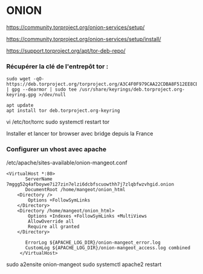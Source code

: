 # ONION

https://community.torproject.org/onion-services/setup/

https://community.torproject.org/onion-services/setup/install/

https://support.torproject.org/apt/tor-deb-repo/

### Récupérer la clé de l'entrepôt tor :
```
sudo wget -qO- https://deb.torproject.org/torproject.org/A3C4F0F979CAA22CDBA8F512EE8CBC9E886DDD89.asc | gpg --dearmor | sudo tee /usr/share/keyrings/deb.torproject.org-keyring.gpg >/dev/null

apt update
apt install tor deb.torproject.org-keyring

```
vi /etc/tor/torrc
sudo systemctl restart tor

Installer et lancer tor browser avec bridge depuis la France

### Configurer un vhost avec apache
/etc/apache/sites-available/onion-mangeot.conf
```
<VirtualHost *:80>
       ServerName 7mggg52q4afboywe7i27zin7elzi6dcbfscuowthh7j7zlqbfwzvhgid.onion
       DocumentRoot /home/mangeot/onion_html
	<Directory />
		Options +FollowSymLinks
	</Directory>
	<Directory /home/mangeot/onion_html>
		Options +Indexes +FollowSymLinks +MultiViews
		AllowOverride all
		Require all granted
	</Directory>

       ErrorLog ${APACHE_LOG_DIR}/onion-mangeot_error.log
       CustomLog ${APACHE_LOG_DIR}/onion-mangeot_access.log combined
     </VirtualHost>
```

sudo a2ensite onion-mangeot
sudo systemctl apache2 restart